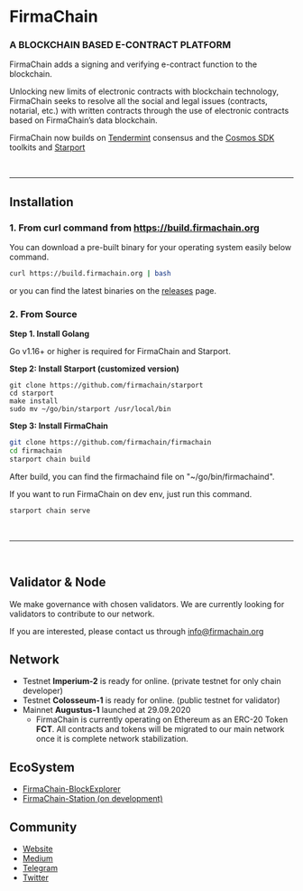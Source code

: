 # FirmaChain

### A BLOCKCHAIN BASED E-CONTRACT PLATFORM

FirmaChain adds a signing and verifying e-contract function to the blockchain. 

Unlocking new limits of electronic contracts with blockchain technology, FirmaChain seeks to resolve all the social and legal issues (contracts, notarial, etc.) with written contracts through the use of electronic contracts based on FirmaChain’s data blockchain.

FirmaChain now builds on [Tendermint](https://github.com/tendermint/tendermint) consensus and the [Cosmos SDK](https://github.com/cosmos/cosmos-sdk) toolkits and [Starport](https://github.com/tendermint/starport)

</br>

---

## Installation

### 1. From curl command from https://build.firmachain.org

You can download a pre-built binary for your operating system easily below command. 
```bash
curl https://build.firmachain.org | bash
```

or you can find the latest binaries on the [releases](https://github.com/firmachain/firmachain/releases) page.

### 2. From Source

**Step 1. Install Golang**

Go v1.16+ or higher is required for FirmaChain and Starport.


**Step 2: Install Starport (customized version)**
```
git clone https://github.com/firmachain/starport
cd starport
make install
sudo mv ~/go/bin/starport /usr/local/bin
```

**Step 3: Install FirmaChain**


```bash
git clone https://github.com/firmachain/firmachain
cd firmachain
starport chain build
```

After build, you can find the firmachaind file on "~/go/bin/firmachaind".

If you want to run FirmaChain on dev env, just run this command.

```bash
starport chain serve
```

</br>

---
</br>

## Validator & Node
We make governance with chosen validators.
We are currently looking for validators to contribute to our network. 

If you are interested, please contact us through info@firmachain.org


## Network 

- Testnet **Imperium-2** is ready for online. (private testnet for only chain developer)
- Testnet **Colosseum-1** is ready for online. (public testnet for validator)
- Mainnet **Augustus-1** launched at 29.09.2020
	- FirmaChain is currently operating on Ethereum as an ERC-20 Token **FCT**. All contracts and tokens will be migrated to our main network once it is complete network stabilization.

## EcoSystem
- [FirmaChain-BlockExplorer](https://github.com/FirmaChain/firmachain-explorer)
- [FirmaChain-Station (on development)](https://github.com/FirmaChain/firma-station) 

## Community
- [Website](https://firmachain.org/#/)
- [Medium](https://medium.com/firmachain)
- [Telegram](https://t.me/firmachain_announcement)
- [Twitter](https://twitter.com/firmachain)
